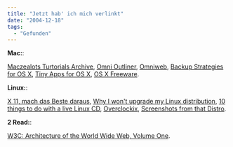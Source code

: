 ```yaml
---
title: "Jetzt hab' ich mich verlinkt"
date: "2004-12-18"
tags:
  - "Gefunden"
---
```


**Mac:**:

[Maczealots Turtorials Archive](http://maczealots.com/tutorials/archives/), [Omni Outliner](http://www.omnigroup.com/applications/omnioutliner/beta/pro/), [Omniweb](http://www.omnigroup.com/applications/omniweb/), [Backup Strategies for OS X](http://homepage.mac.com/geerlingguy/mac_support/mac_help/pages/16-backup_osx.html), [Tiny Apps for OS X](http://www.tinyapps.org/osx.html), [OS X Freeware](http://www.cornstalker.com/freeware/x.html).

**Linux:**:

[X 11, mach das Beste daraus](http://www.leidinger.net/X/), [Why I won't upgrade my Linux distribution](http://www.newsforge.com/article.pl?sid=04/12/14/152237), [10 things to do with a live Linux CD](http://www.tuxs.org/dolive.htm), [Overclockix](http://overclockix.octeams.com/), [Screenshots from that Distro](http://shots.osdir.com/slideshows/slideshow.php?release=192&slide=1).

**2 Read:**:

[W3C: Architecture of the World Wide Web, Volume One](http://www.w3.org/TR/2004/REC-webarch-20041215/).
